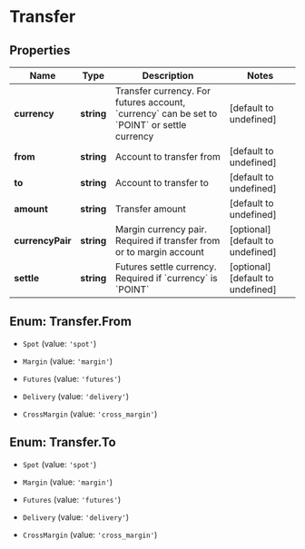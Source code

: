 # Transfer

## Properties

Name | Type | Description | Notes
------------ | ------------- | ------------- | -------------
**currency** | **string** | Transfer currency. For futures account, &#x60;currency&#x60; can be set to &#x60;POINT&#x60; or settle currency | [default to undefined]
**from** | **string** | Account to transfer from | [default to undefined]
**to** | **string** | Account to transfer to | [default to undefined]
**amount** | **string** | Transfer amount | [default to undefined]
**currencyPair** | **string** | Margin currency pair. Required if transfer from or to margin account | [optional] [default to undefined]
**settle** | **string** | Futures settle currency. Required if &#x60;currency&#x60; is &#x60;POINT&#x60; | [optional] [default to undefined]

## Enum: Transfer.From

* `Spot` (value: `'spot'`)

* `Margin` (value: `'margin'`)

* `Futures` (value: `'futures'`)

* `Delivery` (value: `'delivery'`)

* `CrossMargin` (value: `'cross_margin'`)


## Enum: Transfer.To

* `Spot` (value: `'spot'`)

* `Margin` (value: `'margin'`)

* `Futures` (value: `'futures'`)

* `Delivery` (value: `'delivery'`)

* `CrossMargin` (value: `'cross_margin'`)


